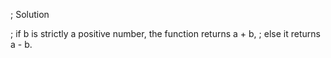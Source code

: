 ; Solution

; if b is strictly a positive number, the function returns a + b,
; else it returns a - b.
